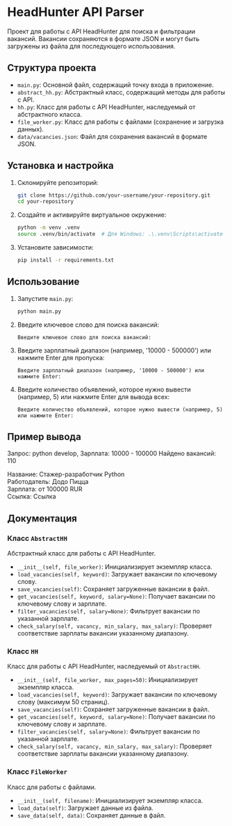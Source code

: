 # HeadHunter API Parser

Проект для работы с API HeadHunter для поиска и фильтрации вакансий. Вакансии сохраняются в формате JSON и могут быть загружены из файла для последующего использования.

## Структура проекта

- `main.py`: Основной файл, содержащий точку входа в приложение.
- `abstract_hh.py`: Абстрактный класс, содержащий методы для работы с API.
- `hh.py`: Класс для работы с API HeadHunter, наследуемый от абстрактного класса.
- `file_worker.py`: Класс для работы с файлами (сохранение и загрузка данных).
- `data/vacancies.json`: Файл для сохранения вакансий в формате JSON.

## Установка и настройка

1. Склонируйте репозиторий:
    ```bash
    git clone https://github.com/your-username/your-repository.git
    cd your-repository
    ```

2. Создайте и активируйте виртуальное окружение:
    ```bash
    python -m venv .venv
    source .venv/bin/activate  # Для Windows: .\.venv\Scripts\activate
    ```

3. Установите зависимости:
    ```bash
    pip install -r requirements.txt
    ```

## Использование

1. Запустите `main.py`:
    ```bash
    python main.py
    ```

2. Введите ключевое слово для поиска вакансий:
    ```
    Введите ключевое слово для поиска вакансий:
    ```

3. Введите зарплатный диапазон (например, '10000 - 500000') или нажмите Enter для пропуска:
    ```
    Введите зарплатный диапазон (например, '10000 - 500000') или нажмите Enter:
    ```

4. Введите количество объявлений, которое нужно вывести (например, 5) или нажмите Enter для вывода всех:
    ```
    Введите количество объявлений, которое нужно вывести (например, 5) или нажмите Enter:
    ```

## Пример вывода

Запрос: python develop, Зарплата: 10000 - 100000
Найдено вакансий: 110

Название: Стажер-разработчик Python    
Работодатель: Додо Пицца   
Зарплата: от 100000 RUR    
Ссылка: Ссылка

## Документация

### Класс `AbstractHH`

Абстрактный класс для работы с API HeadHunter.

- `__init__(self, file_worker)`: Инициализирует экземпляр класса.
- `load_vacancies(self, keyword)`: Загружает вакансии по ключевому слову.
- `save_vacancies(self)`: Сохраняет загруженные вакансии в файл.
- `get_vacancies(self, keyword, salary=None)`: Получает вакансии по ключевому слову и зарплате.
- `filter_vacancies(self, salary=None)`: Фильтрует вакансии по указанной зарплате.
- `check_salary(self, vacancy, min_salary, max_salary)`: Проверяет соответствие зарплаты вакансии указанному диапазону.

### Класс `HH`

Класс для работы с API HeadHunter, наследуемый от `AbstractHH`.

- `__init__(self, file_worker, max_pages=50)`: Инициализирует экземпляр класса.
- `load_vacancies(self, keyword)`: Загружает вакансии по ключевому слову (максимум 50 страниц).
- `save_vacancies(self)`: Сохраняет загруженные вакансии в файл.
- `get_vacancies(self, keyword, salary=None)`: Получает вакансии по ключевому слову и зарплате.
- `filter_vacancies(self, salary=None)`: Фильтрует вакансии по указанной зарплате.
- `check_salary(self, vacancy, min_salary, max_salary)`: Проверяет соответствие зарплаты вакансии указанному диапазону.

### Класс `FileWorker`

Класс для работы с файлами.

- `__init__(self, filename)`: Инициализирует экземпляр класса.
- `load_data(self)`: Загружает данные из файла.
- `save_data(self, data)`: Сохраняет данные в файл.